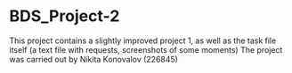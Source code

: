 # BDS_Project-2

This project contains a slightly improved project 1, as well as the task file itself (a text file with requests, screenshots of some moments)
The project was carried out by Nikita Konovalov (226845)
